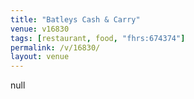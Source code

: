 ```yaml
---
title: "Batleys Cash & Carry"
venue: v16830
tags: [restaurant, food, "fhrs:674374"]
permalink: /v/16830/
layout: venue
---
```

null